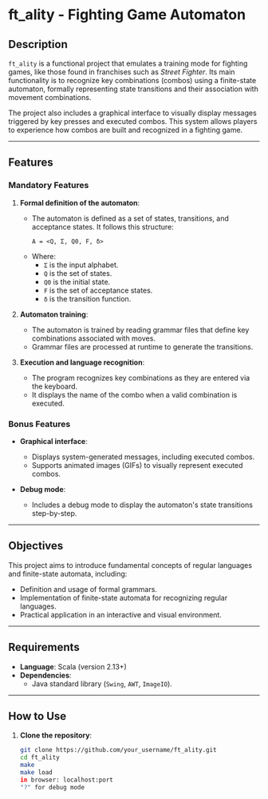 # **ft_ality - Fighting Game Automaton**

## **Description**

`ft_ality` is a functional project that emulates a training mode for fighting games, like those found in franchises such as *Street Fighter*. Its main functionality is to recognize key combinations (combos) using a finite-state automaton, formally representing state transitions and their association with movement combinations.

The project also includes a graphical interface to visually display messages triggered by key presses and executed combos. This system allows players to experience how combos are built and recognized in a fighting game.

---

## **Features**

### **Mandatory Features**
1. **Formal definition of the automaton**:
   - The automaton is defined as a set of states, transitions, and acceptance states. It follows this structure:
     ```
     A = <Q, Σ, Q0, F, δ>
     ```
   - Where:
     - `Σ` is the input alphabet.
     - `Q` is the set of states.
     - `Q0` is the initial state.
     - `F` is the set of acceptance states.
     - `δ` is the transition function.

2. **Automaton training**:
   - The automaton is trained by reading grammar files that define key combinations associated with moves.
   - Grammar files are processed at runtime to generate the transitions.

3. **Execution and language recognition**:
   - The program recognizes key combinations as they are entered via the keyboard.
   - It displays the name of the combo when a valid combination is executed.

### **Bonus Features**
- **Graphical interface**:
  - Displays system-generated messages, including executed combos.
  - Supports animated images (GIFs) to visually represent executed combos.

- **Debug mode**:
  - Includes a debug mode to display the automaton's state transitions step-by-step.

---

## **Objectives**

This project aims to introduce fundamental concepts of regular languages and finite-state automata, including:

- Definition and usage of formal grammars.
- Implementation of finite-state automata for recognizing regular languages.
- Practical application in an interactive and visual environment.

---

## **Requirements**

- **Language**: Scala (version 2.13+)
- **Dependencies**:
  - Java standard library (`Swing`, `AWT`, `ImageIO`).

---

## **How to Use**

1. **Clone the repository**:
   ```bash
   git clone https://github.com/your_username/ft_ality.git
   cd ft_ality
   make
   make load
   in browser: localhost:port
   "?" for debug mode